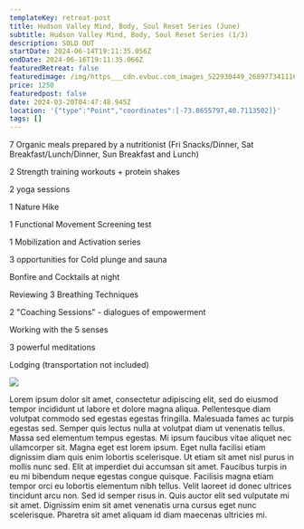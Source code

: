 ```yaml
---
templateKey: retreat-post
title: Hudson Valley Mind, Body, Soul Reset Series (June)
subtitle: Hudson Valley Mind, Body, Soul Reset Series (1/3)
description: SOLD OUT
startDate: 2024-06-14T19:11:35.056Z
endDate: 2024-06-16T19:11:35.066Z
featuredRetreat: false
featuredimage: /img/https___cdn.evbuc.com_images_522930449_268977341116_1_original.jpg
price: 1250
featuredpost: false
date: 2024-03-20T04:47:48.945Z
location: '{"type":"Point","coordinates":[-73.8655797,40.7113502]}'
tags: []
---
```

7 Organic meals prepared by a nutritionist (Fri Snacks/Dinner, Sat Breakfast/Lunch/Dinner, Sun Breakfast and Lunch)

2 Strength training workouts + protein shakes

2 yoga sessions

1 Nature Hike

1 Functional Movement Screening test

1 Mobilization and Activation series

3 opportunities for Cold plunge and sauna

Bonfire and Cocktails at night

Reviewing 3 Breathing Techniques

2 "Coaching Sessions" - dialogues of empowerment

Working with the 5 senses

3 powerful meditations

Lodging (transportation not included)

![](/img/img_5473.jpeg)

Lorem ipsum dolor sit amet, consectetur adipiscing elit, sed do eiusmod tempor incididunt ut labore et dolore magna aliqua. Pellentesque diam volutpat commodo sed egestas egestas fringilla. Malesuada fames ac turpis egestas sed. Semper quis lectus nulla at volutpat diam ut venenatis tellus. Massa sed elementum tempus egestas. Mi ipsum faucibus vitae aliquet nec ullamcorper sit. Magna eget est lorem ipsum. Eget nulla facilisi etiam dignissim diam quis enim lobortis scelerisque. Ut etiam sit amet nisl purus in mollis nunc sed. Elit at imperdiet dui accumsan sit amet. Faucibus turpis in eu mi bibendum neque egestas congue quisque. Facilisis magna etiam tempor orci eu lobortis elementum nibh tellus. Velit laoreet id donec ultrices tincidunt arcu non. Sed id semper risus in. Quis auctor elit sed vulputate mi sit amet. Dignissim enim sit amet venenatis urna cursus eget nunc scelerisque. Pharetra sit amet aliquam id diam maecenas ultricies mi.